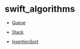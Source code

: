 # swift_algorithms

- [Queue](https://github.com/nixnoughtnothing/swift_algorithms/blob/master/Algorithm_Queue.playground/Contents.swift)

- [Stack](https://github.com/nixnoughtnothing/swift_algorithms/blob/master/Algorithm_Stack.playground/Contents.swift)

- [InsertionSort](https://github.com/nixnoughtnothing/swift_algorithms/blob/master/InsertionSort_Algorithm.playground/Contents.swift)
